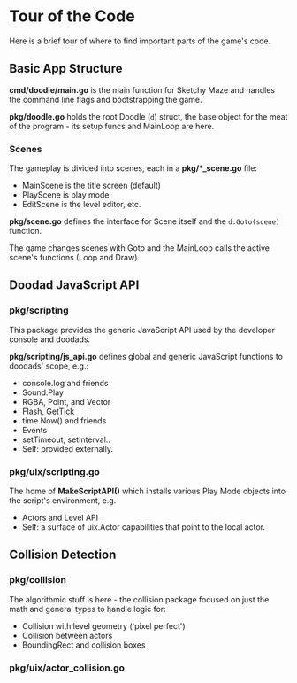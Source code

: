 # Tour of the Code

Here is a brief tour of where to find important parts of the game's code.

## Basic App Structure

**cmd/doodle/main.go** is the main function for Sketchy Maze and handles the command line flags and bootstrapping the game.

**pkg/doodle.go** holds the root Doodle (`d`) struct, the base object for the meat of the program - its setup funcs and MainLoop are here.

### Scenes

The gameplay is divided into scenes, each in a **pkg/\*_scene.go** file:

* MainScene is the title screen (default)
* PlayScene is play mode
* EditScene is the level editor, etc.

**pkg/scene.go** defines the interface for Scene itself and the `d.Goto(scene)` function.

The game changes scenes with Goto and the MainLoop calls the active scene's functions (Loop and Draw).

## Doodad JavaScript API

### pkg/scripting

This package provides the generic JavaScript API used by the developer console and doodads.

**pkg/scripting/js_api.go** defines global and generic JavaScript functions to doodads' scope, e.g.:

* console.log and friends
* Sound.Play
* RGBA, Point, and Vector
* Flash, GetTick
* time.Now() and friends
* Events
* setTimeout, setInterval..
* Self: provided externally.

### pkg/uix/scripting.go

The home of **MakeScriptAPI()** which installs various Play Mode objects into the script's environment, e.g.

* Actors and Level API
* Self: a surface of uix.Actor capabilities that point to the local actor.

## Collision Detection

### pkg/collision

The algorithmic stuff is here - the collision package focused on just the math and general types to handle logic for:

* Collision with level geometry ('pixel perfect')
* Collision between actors
* BoundingRect and collision boxes

### pkg/uix/actor_collision.go